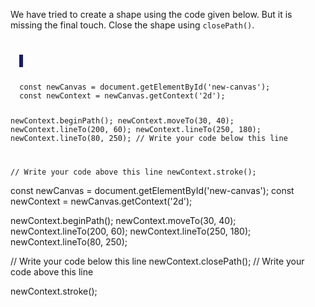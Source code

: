 We have tried to create a
shape using the code given below.
But it is missing the final touch.
Close the shape using `closePath()`.

<codeblock language="javascript" type="exercise" testMode="fixedInput">
<code>
<panel language="html">
  <canvas id="new-canvas" width="400px" height="300px" style="border: 3px solid midnightblue;"></canvas>
</panel>
<panel language="javascript">
  const newCanvas = document.getElementById('new-canvas');
  const newContext = newCanvas.getContext('2d');

  newContext.beginPath();
  newContext.moveTo(30, 40);
  newContext.lineTo(200, 60);
  newContext.lineTo(250, 180);
  newContext.lineTo(80, 250);
  // Write your code below this line

  // Write your code above this line
  newContext.stroke();
</panel>
</code>

<solution>
  const newCanvas = document.getElementById('new-canvas');
  const newContext = newCanvas.getContext('2d');

  newContext.beginPath();
  newContext.moveTo(30, 40);
  newContext.lineTo(200, 60);
  newContext.lineTo(250, 180);
  newContext.lineTo(80, 250);

  // Write your code below this line
  newContext.closePath();
  // Write your code above this line

  newContext.stroke();
</solution>
</codeblock>
